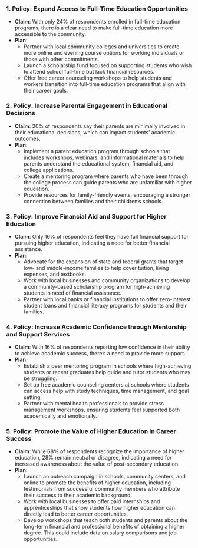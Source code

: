 ### 1. **Policy: Expand Access to Full-Time Education Opportunities**
   - **Claim**: With only 24% of respondents enrolled in full-time education programs, there is a clear need to make full-time education more accessible to the community.
   - **Plan**:
     - Partner with local community colleges and universities to create more online and evening course options for working individuals or those with other commitments.
     - Launch a scholarship fund focused on supporting students who wish to attend school full-time but lack financial resources.
     - Offer free career counseling workshops to help students and workers transition into full-time education programs that align with their career goals.

### 2. **Policy: Increase Parental Engagement in Educational Decisions**
   - **Claim**: 20% of respondents say their parents are minimally involved in their educational decisions, which can impact students’ academic outcomes.
   - **Plan**:
     - Implement a parent education program through schools that includes workshops, webinars, and informational materials to help parents understand the educational system, financial aid, and college applications.
     - Create a mentoring program where parents who have been through the college process can guide parents who are unfamiliar with higher education.
     - Provide resources for family-friendly events, encouraging a stronger connection between families and their children’s schools.

### 3. **Policy: Improve Financial Aid and Support for Higher Education**
   - **Claim**: Only 16% of respondents feel they have full financial support for pursuing higher education, indicating a need for better financial assistance.
   - **Plan**:
     - Advocate for the expansion of state and federal grants that target low- and middle-income families to help cover tuition, living expenses, and textbooks.
     - Work with local businesses and community organizations to develop a community-based scholarship program for high-achieving students in need of financial assistance.
     - Partner with local banks or financial institutions to offer zero-interest student loans and financial literacy programs for students and their families.

### 4. **Policy: Increase Academic Confidence through Mentorship and Support Services**
   - **Claim**: With 16% of respondents reporting low confidence in their ability to achieve academic success, there’s a need to provide more support.
   - **Plan**:
     - Establish a peer mentoring program in schools where high-achieving students or recent graduates help guide and tutor students who may be struggling.
     - Set up free academic counseling centers at schools where students can access help with study techniques, time management, and goal setting.
     - Partner with mental health professionals to provide stress management workshops, ensuring students feel supported both academically and emotionally.

### 5. **Policy: Promote the Value of Higher Education in Career Success**
   - **Claim**: While 68% of respondents recognize the importance of higher education, 28% remain neutral or disagree, indicating a need for increased awareness about the value of post-secondary education.
   - **Plan**:
     - Launch an outreach campaign in schools, community centers, and online to promote the benefits of higher education, including testimonials from successful community members who attribute their success to their academic background.
     - Work with local businesses to offer paid internships and apprenticeships that show students how higher education can directly lead to better career opportunities.
     - Develop workshops that teach both students and parents about the long-term financial and professional benefits of obtaining a higher degree. This could include data on salary comparisons and job opportunities.

